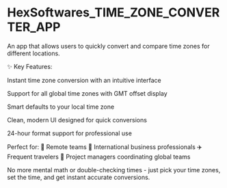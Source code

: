 # HexSoftwares_TIME_ZONE_CONVERTER_APP
An app that allows users to quickly convert and compare time zones for different locations.

✨ Key Features:

Instant time zone conversion with an intuitive interface

Support for all global time zones with GMT offset display

Smart defaults to your local time zone

Clean, modern UI designed for quick conversions

24-hour format support for professional use

Perfect for: 📱 Remote teams 🤝 International business professionals ✈️ Frequent travelers 🎯 Project managers coordinating global teams

No more mental math or double-checking times - just pick your time zones, set the time, and get instant accurate conversions.

